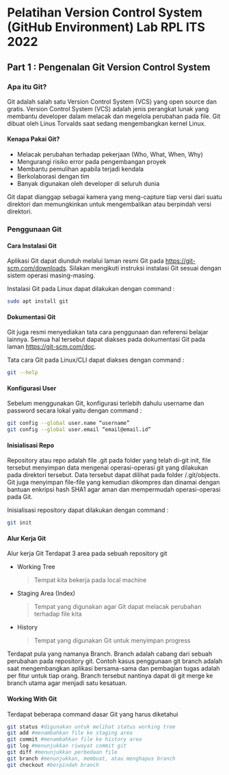 # Pelatihan Version Control System (GitHub Environment) Lab RPL ITS 2022

## Part 1 : Pengenalan Git Version Control System

### Apa itu Git?
Git adalah salah satu Version Control System (VCS) yang open source dan gratis. Version Control System (VCS) adalah jenis perangkat lunak yang membantu developer dalam melacak dan megelola perubahan pada file. Git dibuat oleh Linus Torvalds saat sedang mengembangkan kernel Linux.

#### Kenapa Pakai Git?
- Melacak perubahan terhadap pekerjaan (Who, What, When, Why)
- Mengurangi risiko error pada pengembangan proyek
- Membantu pemulihan apabila terjadi kendala
- Berkolaborasi dengan tim
- Banyak digunakan oleh developer di seluruh dunia

Git dapat dianggap sebagai kamera yang meng-capture tiap versi dari suatu direktori dan memungkinkan untuk mengembalikan atau berpindah versi direktori.

### Penggunaan Git

#### Cara Instalasi Git
Aplikasi Git dapat diunduh melalui laman resmi Git pada https://git-scm.com/downloads. Silakan mengikuti instruksi instalasi Git sesuai dengan sistem operasi masing-masing.

Instalasi Git pada Linux dapat dilakukan dengan command :

```bash
sudo apt install git
```

#### Dokumentasi Git
Git juga resmi menyediakan tata cara penggunaan dan referensi belajar lainnya. Semua hal tersebut dapat diakses pada dokumentasi Git pada laman https://git-scm.com/doc.

Tata cara Git pada Linux/CLI dapat diakses dengan command :

```bash
git --help
```

#### Konfigurasi User
Sebelum menggunakan Git, konfigurasi terlebih dahulu username dan password secara lokal yaitu dengan command :

```bash
git config --global user.name “username”
git config --global user.email “email@email.id”
```

#### Inisialisasi Repo
Repository atau repo adalah file .git pada folder yang telah di-git init, file tersebut menyimpan data mengenai operasi-operasi git yang dilakukan pada direktori tersebut. Data tersebut dapat dilihat pada folder /.git/objects. Git juga menyimpan file-file yang kemudian dikompres dan dinamai dengan bantuan enkripsi hash SHA1 agar aman dan mempermudah operasi-operasi pada Git.

Inisialisasi repository dapat dilakukan dengan command :
```bash
git init
```

#### Alur Kerja Git
Alur kerja Git
Terdapat 3 area pada sebuah repository git
- Working Tree
  > Tempat kita bekerja pada local machine
- Staging Area (Index)
  > Tempat yang digunakan agar Git dapat melacak perubahan terhadap file kita
- History
  > Tempat yang digunakan Git untuk menyimpan progress

Terdapat pula yang namanya Branch. Branch adalah cabang dari sebuah perubahan pada repository git. Contoh kasus penggunaan git branch adalah saat mengembangkan aplikasi bersama-sama dan pembagian tugas adalah per fitur untuk tiap orang. Branch tersebut nantinya dapat di git merge ke branch utama agar menjadi satu kesatuan. 


#### Working With Git
Terdapat beberapa command dasar Git yang harus diketahui

```bash
git status #digunakan untuk melihat status working tree
git add #menambahkan file ke staging area
git commit #menambahkan file ke history area
git log #menunjukkan riwayat commit git
git diff #menunjukkan perbedaan file
git branch #menunjukkan, membuat, atau menghapus branch
git checkout #berpindah branch
```




